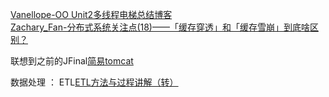 [Vanellope-OO Unit2多线程电梯总结博客](https://www.cnblogs.com/vanellopeblog/p/OOUnit2.html)      
[Zachary_Fan-分布式系统关注点(18)——「缓存穿透」和「缓存雪崩」到底啥区别？](https://www.cnblogs.com/Zachary-Fan/p/destroyseed.html)

联想到之前的JFinal[简易tomcat](https://www.cnblogs.com/jyroy/p/10778760.html#idx_4)

数据处理 ： ETL[ETL方法与过程讲解（转）](https://blog.csdn.net/weixin_39879326/article/details/80316996)
